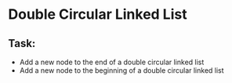 # Double Circular Linked List

## Task:

- Add a new node to the end of a double circular linked list
- Add a new node to the beginning of a double circular linked list

